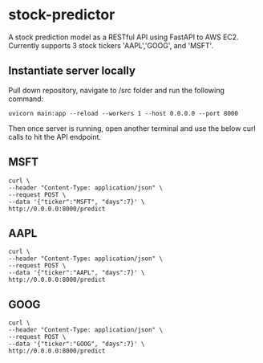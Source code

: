 # stock-predictor
A stock prediction model as a RESTful API using FastAPI to AWS EC2.
Currently supports 3 stock tickers 'AAPL','GOOG', and 'MSFT'.

## Instantiate server locally
Pull down repository, navigate to /src folder and run the following command:

``` 
uvicorn main:app --reload --workers 1 --host 0.0.0.0 --port 8000
```

Then once server is running, open another terminal and use the below curl calls to hit the API endpoint.

## MSFT

```
curl \
--header "Content-Type: application/json" \
--request POST \
--data '{"ticker":"MSFT", "days":7}' \
http://0.0.0.0:8000/predict
```

## AAPL

```
curl \
--header "Content-Type: application/json" \
--request POST \
--data '{"ticker":"AAPL", "days":7}' \
http://0.0.0.0:8000/predict
```

## GOOG

```
curl \
--header "Content-Type: application/json" \
--request POST \
--data '{"ticker":"GOOG", "days":7}' \
http://0.0.0.0:8000/predict
```


